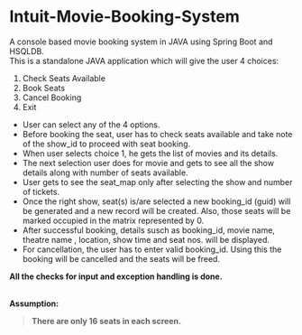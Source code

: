 # Intuit-Movie-Booking-System
A console based movie booking system in JAVA using Spring Boot and HSQLDB.<br>
This is a standalone JAVA application which will give the user 4 choices:<br>
1. Check Seats Available
2. Book Seats
3. Cancel Booking
4. Exit
<UL>
  <LI>User can select any of the 4 options.
  <LI>Before booking the seat, user has to check seats available and take note of the show_id to proceed with seat booking.
  <LI>When user selects choice 1, he gets the list of movies and its details.
  <LI>The next selection user does for movie and gets to see all the show details along with number of seats available.
  <LI>User gets to see the seat_map only after selecting the show and number of tickets.
  <LI>Once the right show, seat(s) is/are selected a new booking_id (guid) will be generated and a new record will be created.
    Also, those seats will be marked occupied in the matrix represented by 0.
  <LI>After successful booking, details susch as booking_id, movie name, theatre name , location, show time and seat nos. will be displayed.
    <LI>For cancellation, the user has to enter valid booking_id. Using this the booking will be cancelled and the seats will be freed.    
</UL>
<B>All the checks for input and exception handling is done.<br><br>

<B>Assumption:
> There are only 16 seats in each screen.
